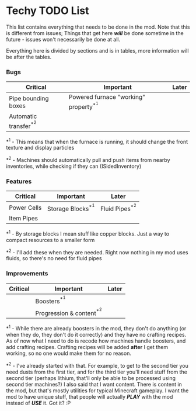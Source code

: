 # Techy TODO List

This list contains everything that needs to be done in the mod.
Note that this is different from issues; Things that get here ***will*** be done sometime in the future - issues won't necessarily be done at all.

Everything here is divided by sections and is in tables, more information will be after the tables.

### Bugs

| Critical                                   | Important                                                  |   Later   |
|--------------------------------------------|------------------------------------------------------------|-----------|
| Pipe bounding boxes                        | Powered furnace "working" property<sup>*<sup>1</sup></sup> |           |
| Automatic transfer<sup>*<sup>2</sup></sup> |                                                            |           |

*<sup>1</sup> - This means that when the furnace is running, it should change the front texture and display particles

*<sup>2</sup> - Machines should automatically pull and push items from nearby inventories, while checking if they can (ISidedInventory)

### Features

| Critical     | Important                              |   Later                            |
|--------------|----------------------------------------|------------------------------------|
| Power Cells  | Storage Blocks<sup>*<sup>1</sup></sup> | Fluid Pipes<sup>*<sup>2</sup></sup>|
| Item Pipes   |                                        |                                    |

*<sup>1</sup> - By storage blocks I mean stuff like copper blocks. Just a way to compact resources to a smaller form

*<sup>2</sup> - I'll add these when they are needed. Right now nothing in my mod uses fluids, so there's no need for fluid pipes

### Improvements

| Critical     | Important                                     |   Later   |
|--------------|-----------------------------------------------|-----------|
|              | Boosters<sup>*<sup>1</sup></sup>              |           |
|              | Progression & content<sup>*<sup>2</sup></sup> |           |

*<sup>1</sup> - While there are already boosters in the mod, they don't do anything (or when they do, they don't do it correctly) and they have no crafting recipes.
As of now what I need to do is recode how machines handle boosters, and add crafting recipes. Crafting recipes will be added **after** I get them working, so no one would make them for no reason.

*<sup>2</sup> - I've already started with that. For example, to get to the second tier you need dusts from the first tier, and for the third tier you'll need stuff from the second tier (perhaps lithium, that'll only be able to be processed using second tier machines?)
I also said that I want content. There is content in the mod, but that's mostly utilities for typical Minecraft gameplay. I want the mod to have unique stuff, that people will actually ***PLAY*** with the mod instead of ***USE*** it. Got it? :P
